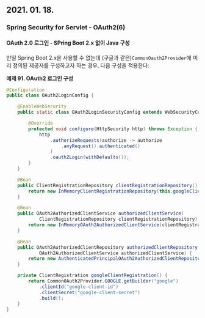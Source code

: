 ## 2021. 01. 18.

### Spring Security for Servlet - OAuth2(6)

#### OAuth 2.0 로그인 - SPring Boot 2.x 없이 Java 구성

만일 Spring Boot 2.x을 사용할 수 없는데 (구글과 같은)`CommonOauth2Provider`에 미리 정의된 제공자를 구성하고자 하는 경우, 다음 구성을 적용한다:

**예제 91. OAuth2 로그인 구성**

```java
@Configuration
public class OAuth2LoginConfig {

    @EnableWebSecurity
    public static class OAuth2LoginSecurityConfig extends WebSecurityConfigurerAdapter {

        @Override
        protected void configure(HttpSecurity http) throws Exception {
            http
                .authorizeRequests(authorize -> authorize
                    .anyRequest().authenticated()
                )
                .oauth2Login(withDefaults());
        }
    }

    @Bean
    public ClientRegistrationRepository clientRegistrationRepository() {
        return new InMemoryClientRegistrationRepository(this.googleClientRegistration());
    }

    @Bean
    public OAuth2AuthorizedClientService authorizedClientService(
            ClientRegistrationRepository clientRegistrationRepository) {
        return new InMemoryOAuth2AuthorizedClientService(clientRegistrationRepository);
    }

    @Bean
    public OAuth2AuthorizedClientRepository authorizedClientRepository(
            OAuth2AuthorizedClientService authorizedClientService) {
        return new AuthenticatedPrincipalOAuth2AuthorizedClientRepository(authorizedClientService);
    }

    private ClientRegistration googleClientRegistration() {
        return CommonOAuth2Provider.GOOGLE.getBuilder("google")
            .clientId("google-client-id")
            .clientSecret("google-client-secret")
            .build();
    }
}
```

